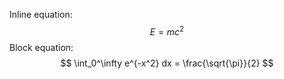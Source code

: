 Inline equation: $$E = mc^2$$
Block equation:
$$
\int_0^\infty e^{-x^2} dx = \frac{\sqrt{\pi}}{2}
$$
